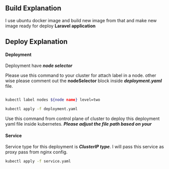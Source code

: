 ## Build Explanation
I use ubuntu docker image and build new image from that and make new image ready for deploy **Laravel application**


## Deploy Explanation

#### Deployment
Deployment have ***node selector***

Please use this command to your cluster for attach label in a node. other wise please comment out the **nodeSelector** block inside ***deployment.yaml*** file.
```bash

kubectl label nodes ${node name} level=two

```

```bash
kubectl apply -f deployment.yaml

```
Use this command from control plane of cluster to deploy this deployment yaml file inside kubernetes. ***Please adjust the file path based on your***

#### Service 
Service type for this deployment is ***ClusterIP type***. I will pass this service as proxy pass from nginx config.
```bash
kubectl apply -f service.yaml

```